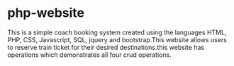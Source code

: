 # php-website

This is a simple coach booking system created using the languages HTML, PHP, CSS, Javascript, SQL, jquery and bootstrap.This website allows users to reserve train ticket for their desired destinations.this website has operations which demonstrates all four crud operations.




